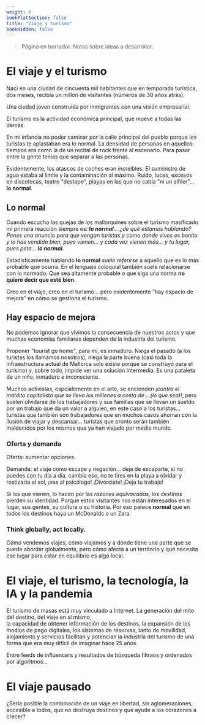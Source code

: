 ```yaml
---
weight: 6
bookFlatSection: false
title: "Viaje y turismo"
bookHidden: false
---
```

> Página en borrador. Notas sobre ideas a desarrollar.
>
>

# El viaje y el turismo

Nací en una ciudad de cincuenta mil habitantes que en temporada turística, dos meses, recibía un
millón de visitantes (números de 30 años atrás).

Una ciudad joven construida por inmigrantes con una visión empresarial.

El turismo es la actividad económica principal, que mueve a todas las demás.

En mi infancia no poder caminar por la calle principal del pueblo porque los turistas te aplastaban era lo normal.
La densidad de personas en aquellos tiempos era como la de un recital de rock frente al escenario. Para pasar
entre la gente tenías que separar a las personas.

Evidentemente, los atascos de coches eran increíbles. El suministro de agua estaba al limite y la contaminación al
máximo.
Ruido, luces, excesos en discotecas, teatro "destape", playas en las que no cabía "ni un alfiler"... **lo normal**.

## Lo normal

Cuando escucho las quejas de los mallorquines sobre el turismo masificado mi primera reacción
siempre es: _**lo normal**... ¿de qué estamos hablando? Pones una anuncio para que vengan turístas y como
donde vives es bonito y lo has vendido bien, pues vienen... y cada vez vienen más... y tu lugar, pues peta...
**lo normal**._

Estadísticamente hablando **lo normal** _suele referirse_ a aquello que es lo más probable que ocurra. En el lenguaje
coloquíal también suele relacionarse con lo normado. Que sea altamente probable o que siga una norma **no quiere decir
que esté bien**.

Creo en el viaje, creo en el turismo... pero evidentemente "hay espacio de mejora" en cómo se gestiona el turismo.

## Hay espacio de mejora

No podemos ignorar que vivimos la consecuencia de nuestros actos y que muchas economías familiares dependen de la
industria del turismo.

Proponer "tourist go home", para mi, es inmaduro. Niega el pasado (a los turistas los llamamos nosotros), niega la
parte buena (casi toda la infraestructura actual de Mallorca solo existe porque se construyó para el turismo) y, sobre
todo, impide ver una solución intermedia. Es una pataleta de un niño, inmaduro e inconsciente.

Muchos activistas, espcialemente en el arte, se encienden _¡contra el maldito capitalista que se lleva los millones
a costa de ...(lo que sea)!_, pero suelen olvidarse de los trabajadores y sus familias que se llevan un sueldo por un
trabajo que da un valor a alguien, en este caso a los turistas... turistas que también son trabajadores que en muchos
casos ahorran con la ilusión de viajar y descansar... turistas que pronto serán también maldecidos por los mismos
que ya han viajado por medio mundo.

### Oferta y demanda

Oferta: aumentar opciones.

Demanda: el viaje como escape y negación... deja de escaparte, si no puedes con tu día a día, cambia eso, no te tires
en la playa a olvidar y rostizarte al sol, ¡ves al psicólogo! ¡Divórciate! ¡Deja tu trabajo!

Si los que vienen, lo hacen por las _razones equivocadas_, los destinos pierden su identidad. Porque estos visitantes
nos están interesados en el lugar, sus gentes, su cultura o su historia. Por eso parece **normal** que en todos los
destinos haya un McDonalds o un Zara.

### Think globally, act locally.

Cómo vendemos viajes, cómo viajamos y a dónde tiene una parte que se puede abordar globalmente, pero cómo afecta a un 
territorio y qué necesita ese lugar para estar en equilibrio es algo local.


# El viaje, el turismo, la tecnología, la IA y la pandemia

El turismo de masas está muy vinculado a Internet. La generación del mito del destino, del viaje en sí mismo,  
la capacidad de obtener información de los destinos, la expansión de los medios de pago digitales,
los sistemas de reservas, tanto de movilidad, alojamiento y servicios facilitan y potencian la industria del turismo
de una forma que era muy difícil de imaginar hace 25 años.

Entre feeds de influencers y resultados de búsqueda filtraos y ordenados por algoritmos...

# El viaje pausado

¿Sería posible la combinación de un viaje en libertad, sin aglomeraciones, accesible a todos, que no destruya destinos
y que ayude a los corazones a crecer?


